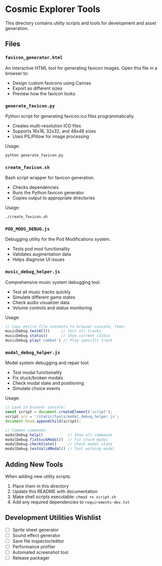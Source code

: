 # Cosmic Explorer Tools

This directory contains utility scripts and tools for development and asset generation.

## Files

### `favicon_generator.html`
An interactive HTML tool for generating favicon images. Open this file in a browser to:
- Design custom favicons using Canvas
- Export as different sizes
- Preview how the favicon looks

### `generate_favicon.py`
Python script for generating favicon.ico files programmatically.
- Creates multi-resolution ICO files
- Supports 16x16, 32x32, and 48x48 sizes
- Uses PIL/Pillow for image processing

Usage:
```bash
python generate_favicon.py
```

### `create_favicon.sh`
Bash script wrapper for favicon generation.
- Checks dependencies
- Runs the Python favicon generator
- Copies output to appropriate directories

Usage:
```bash
./create_favicon.sh
```

### `POD_MODS_DEBUG.js`
Debugging utility for the Pod Modifications system.
- Tests pod mod functionality
- Validates augmentation data
- Helps diagnose UI issues

### `music_debug_helper.js`
Comprehensive music system debugging tool.
- Test all music tracks quickly
- Simulate different game states
- Check audio visualizer data
- Volume controls and status monitoring

Usage:
```javascript
// Copy entire file contents to browser console, then:
musicDebug.testAll()     // Test all tracks
musicDebug.status()      // Show current status
musicDebug.play('combat') // Play specific track
```

### `modal_debug_helper.js`
Modal system debugging and repair tool.
- Test modal functionality
- Fix stuck/broken modals
- Check modal state and positioning
- Simulate choice events

Usage:
```javascript
// Load in browser console:
const script = document.createElement('script');
script.src = '/static/tools/modal_debug_helper.js';
document.head.appendChild(script);

// Common commands:
modalDebug.help()           // Show all commands
modalDebug.fixStuckModal()  // Fix stuck modal
modalDebug.checkState()     // Check modal state
modalDebug.testValidModal() // Test working modal
```

## Adding New Tools

When adding new utility scripts:

1. Place them in this directory
2. Update this README with documentation
3. Make shell scripts executable: `chmod +x script.sh`
4. Add any required dependencies to `requirements-dev.txt`

## Development Utilities Wishlist

- [ ] Sprite sheet generator
- [ ] Sound effect generator
- [ ] Save file inspector/editor
- [ ] Performance profiler
- [ ] Automated screenshot tool
- [ ] Release packager
